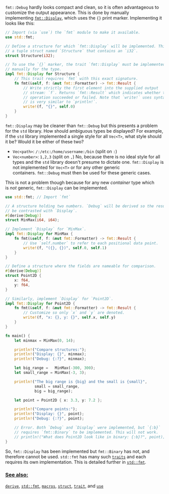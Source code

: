 `fmt::Debug` hardly looks compact and clean, so it is often advantageous to customize the output appearance. This is done by manually implementing [`fmt::Display`](https://doc.rust-lang.org/std/fmt/), which uses the `{}` print marker. Implementing it looks like this:
```rust
// Import (via `use`) the `fmt` module to make it available.
use std::fmt;

// Define a structure for which `fmt::Display` will be implemented. This is
// a tuple struct named `Structure` that contains an `i32`.
struct Structure(i32);

// To use the `{}` marker, the trait `fmt::Display` must be implemented
// manually for the type.
impl fmt::Display for Structure {
    // This trait requires `fmt` with this exact signature.
    fn fmt(&self, f: &mut fmt::Formatter) -> fmt::Result {
        // Write strictly the first element into the supplied output
        // stream: `f`. Returns `fmt::Result` which indicates whether the
        // operation succeeded or failed. Note that `write!` uses syntax which
        // is very similar to `println!`.
        write!(f, "{}", self.0)
    }
}

```

`fmt::Display` may be cleaner than `fmt::Debug` but this presents a problem for the `std` library. How should ambiguous types be displayed? For example, if the `std` library implemented a single style for all `Vec<T>`, what style should it be? Would it be either of these two?
-   `Vec<path>`: `/:/etc:/home/username:/bin` (split on `:`)
-   `Vec<number>`: `1,2,3` (split on `,`)
No, because there is no ideal style for all types and the `std` library doesn't presume to dictate one. `fmt::Display` is not implemented for `Vec<T>` or for any other generic containers. `fmt::Debug` must then be used for these generic cases.

This is not a problem though because for any new _container_ type which is _not_ generic, `fmt::Display` can be implemented.

```rust
use std::fmt; // Import `fmt`

// A structure holding two numbers. `Debug` will be derived so the results can
// be contrasted with `Display`.
#[derive(Debug)]
struct MinMax(i64, i64);

// Implement `Display` for `MinMax`.
impl fmt::Display for MinMax {
    fn fmt(&self, f: &mut fmt::Formatter) -> fmt::Result {
        // Use `self.number` to refer to each positional data point.
        write!(f, "({}, {})", self.0, self.1)
    }
}

// Define a structure where the fields are nameable for comparison.
#[derive(Debug)]
struct Point2D {
    x: f64,
    y: f64,
}

// Similarly, implement `Display` for `Point2D`.
impl fmt::Display for Point2D {
    fn fmt(&self, f: &mut fmt::Formatter) -> fmt::Result {
        // Customize so only `x` and `y` are denoted.
        write!(f, "x: {}, y: {}", self.x, self.y)
    }
}

fn main() {
    let minmax = MinMax(0, 14);

    println!("Compare structures:");
    println!("Display: {}", minmax);
    println!("Debug: {:?}", minmax);

    let big_range =   MinMax(-300, 300);
    let small_range = MinMax(-3, 3);

    println!("The big range is {big} and the small is {small}",
             small = small_range,
             big = big_range);

    let point = Point2D { x: 3.3, y: 7.2 };

    println!("Compare points:");
    println!("Display: {}", point);
    println!("Debug: {:?}", point);

    // Error. Both `Debug` and `Display` were implemented, but `{:b}`
    // requires `fmt::Binary` to be implemented. This will not work.
    // println!("What does Point2D look like in binary: {:b}?", point);
}
```

So, `fmt::Display` has been implemented but `fmt::Binary` has not, and therefore cannot be used. `std::fmt` has many such [`traits`](https://doc.rust-lang.org/std/fmt/#formatting-traits) and each requires its own implementation. This is detailed further in [`std::fmt`](https://doc.rust-lang.org/std/fmt/).

### [See also:](https://doc.rust-lang.org/rust-by-example/hello/print/print_display.html#see-also)

[`derive`](https://doc.rust-lang.org/rust-by-example/trait/derive.html), [`std::fmt`](https://doc.rust-lang.org/std/fmt/), [`macros`](https://doc.rust-lang.org/rust-by-example/macros.html), [`struct`](https://doc.rust-lang.org/rust-by-example/custom_types/structs.html), [`trait`](https://doc.rust-lang.org/std/fmt/#formatting-traits), and [`use`](https://doc.rust-lang.org/rust-by-example/mod/use.html)